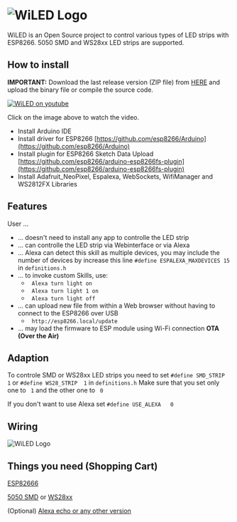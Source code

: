 # ![WiLED Logo](https://raw.githubusercontent.com/reger-men/WiLED/master/web_src/logo.PNG) 
WiLED is an Open Source project to control various types of LED strips with ESP8266. 5050 SMD and WS28xx LED strips are supported.

## How to install ##
**IMPORTANT:** Download the last release version (ZIP file) from [HERE](https://github.com/reger-men/WiLED/releases) and upload the binary file or compile the source code.

[![WiLED on youtube](https://raw.githubusercontent.com/reger-men/WiLED/master/web_src/view.PNG)](https://www.youtube.com/watch?v=cLCZFH-E9To)

Click on the image above to watch the video.

* Install Arduino IDE
 * Install driver for ESP8266 [https://github.com/esp8266/Arduino](https://github.com/esp8266/Arduino)
 * Install plugin for ESP8266 Sketch Data Upload [https://github.com/esp8266/arduino-esp8266fs-plugin](https://github.com/esp8266/arduino-esp8266fs-plugin)
 * Install Adafruit_NeoPixel, Espalexa, WebSockets, WifiManager and WS2812FX Libraries
  

## Features ##
User ...
* ... doesn't need to install any app to controlle the LED strip
* ... can controlle the LED strip via Webinterface or via Alexa
* ... Alexa can detect this skill as multiple devices, you may include the number of devices by increase this line ```#define ESPALEXA_MAXDEVICES 15``` in ```definitions.h```
* ... to invoke custom Skills, use:
  * ``` Alexa turn light on```
  * ``` Alexa turn light 1 on```
  * ``` Alexa turn light off```
* ... can upload new file from within a Web browser without having to connect to the ESP8266 over USB
  *  ``` http://esp8266.local/update``` 
* ... may load the firmware to ESP module using Wi-Fi connection **OTA (Over the Air)**
  
  
## Adaption ##
To controle SMD or WS28xx LED strips you need to set ``` #define SMD_STRIP   1 ``` or ``` #define WS28_STRIP  1 ``` in ```definitions.h```
Make sure that you set only one to ``` 1``` and the other one to ``` 0``` 

If you don't want to use Alexa set ``` #define USE_ALEXA   0 ```

## Wiring ## 
![WiLED Logo](https://raw.githubusercontent.com/reger-men/WiLED/master/web_src/wiring.PNG) 

## Things you need (Shopping Cart) ## 
[ESP82666](https://www.amazon.com/AZDelivery-Nodemcu-Module-ESP8266-Development/dp/B07F8759RC/ref=sr_1_2?keywords=esp8266&qid=1549978307&s=gateway&sr=8-2)

[5050 SMD](https://www.amazon.com/SUPERNIGHT-Changing-Non-waterproof-Flexible-Decoration/dp/B00E0EVHYA/ref=sr_1_3_sspa?keywords=rgb+led+strip&qid=1549978486&s=gateway&sr=8-3-spons&psc=1&smid=AXEJGN8WLZD9M) or [WS28xx](https://www.amazon.com/BTF-LIGHTING-Flexible-Individually-Addressable-Non-waterproof/dp/B01CDTEJBG/ref=sr_1_1_sspa?keywords=ws2812b&qid=1549978517&s=gateway&sr=8-1-spons&psc=1)

(Optional) [Alexa echo or any other version](https://www.amazon.de/dp/B01DFKBG5E/ref=asc_df_B01DFKBG5E58466726/?tag=googshopde-21&creative=22398&creativeASIN=B01DFKBG5E&linkCode=df0&hvadid=204288091658&hvpos=1o3&hvnetw=g&hvrand=8361400114568144756&hvpone=&hvptwo=&hvqmt=&hvdev=c&hvdvcmdl=&hvlocint=&hvlocphy=9044401&hvtargid=pla-329799024896&th=1&psc=1)
